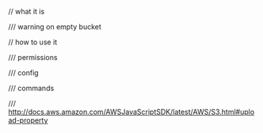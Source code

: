 // what it is

/// warning on empty bucket

// how to use it

/// permissions

/// config

/// commands


/// http://docs.aws.amazon.com/AWSJavaScriptSDK/latest/AWS/S3.html#upload-property

